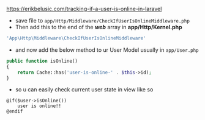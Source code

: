 https://erikbelusic.com/tracking-if-a-user-is-online-in-laravel

- save file to `app/Http/Middleware/CheckIfUserIsOnlineMiddleware.php`
- Then add this to the end of the ***web*** array in **app/Http/Kernel.php**

```php
'App\Http\Middleware\CheckIfUserIsOnlineMiddleware'
```

- and now add the below method to ur User Model usually in `app/User.php`

```php
public function isOnline()
{
    return Cache::has('user-is-online-' . $this->id);
}
```

- so u can easily check current user state in view like so

```blade
@if($user->isOnline())
    user is online!!
@endif
```
